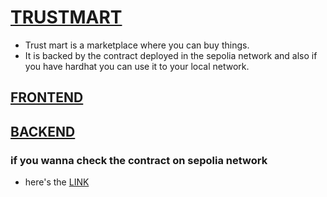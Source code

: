 # [TRUSTMART](https://trust-mart-frontend.vercel.app/) 
- Trust mart is a marketplace where you can buy things.
- It is backed by the contract deployed in the sepolia network and also if you have hardhat you can use it to your local network.
## [FRONTEND](https://github.com/yoharsh14/TrustMart_Frontend)
## [BACKEND](https://github.com/yoharsh14/TrustMart_Backend)

### if you wanna check the contract on sepolia network
- here's the [LINK](https://sepolia.etherscan.io/address/0x554d8dd87dBfC5287303137d9236DFb06bb764D2)

